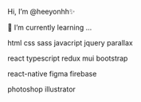 Hi, I’m @heeyonhh✨

🌱 I’m currently learning ...

html css sass javacript jquery parallax

react typescript redux mui bootstrap

react-native figma firebase

photoshop illustrator
